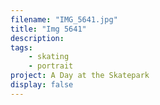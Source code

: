 ```yaml
---
filename: "IMG_5641.jpg"
title: "Img 5641"
description:
tags:
    - skating
    - portrait
project: A Day at the Skatepark
display: false
---
```

